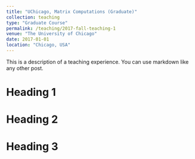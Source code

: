 ```yaml
---
title: "UChicago, Matrix Computations (Graduate)"
collection: teaching
type: "Graduate Course"
permalink: /teaching/2017-fall-teaching-1
venue: "The University of Chicago"
date: 2017-01-01
location: "Chicago, USA"
---
```


This is a description of a teaching experience. You can use markdown like any other post.

Heading 1
======

Heading 2
======

Heading 3
======
